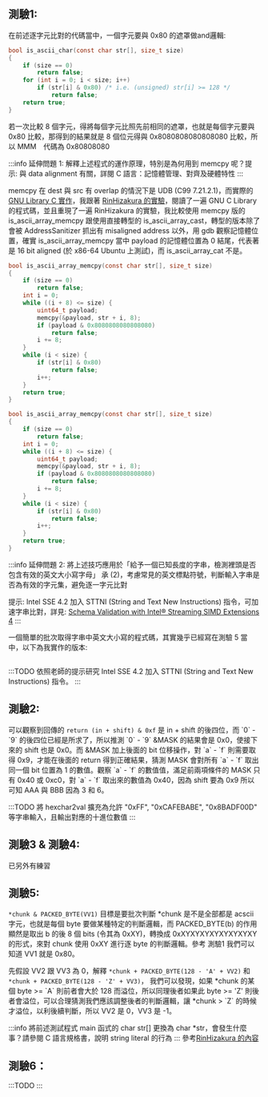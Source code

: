 ## 測驗1:

在前述逐字元比對的代碼當中，一個字元要與 0x80 的遮罩做and邏輯:

```c
bool is_ascii_char(const char str[], size_t size)
{
    if (size == 0)
        return false;
    for (int i = 0; i < size; i++)
        if (str[i] & 0x80) /* i.e. (unsigned) str[i] >= 128 */
            return false;
    return true;
}
```

若一次比較 8 個字元，得將每個字元比照先前相同的遮罩，也就是每個字元要與 0x80 比較，那得到的結果就是 8 個位元得與 0x8080808080808080 比較，所以 MMM　代碼為 0x80808080

:::info
延伸問題 1:
解釋上述程式的運作原理，特別是為何用到 memcpy 呢？提示: 與 data alignment 有關，詳閱 C 語言：記憶體管理、對齊及硬體特性
:::

memcpy 在 dest 與 src 有 overlap 的情況下是 UDB (C99 7.21.2.1)，而實際的[GNU Library C 實作](https://github.com/lattera/glibc/blob/master/string/memcpy.c)，我跟著 [RinHizakura 的實驗](https://hackmd.io/@RinHizakura/SJ5NuIANP#Why-memcpy%EF%BC%9F)，閱讀了一遍 GNU C Library 的程式碼，並且重現了一遍 RinHizakura 的實驗，我比較使用 memcpy 版的 is_ascii_array_memcpy 跟使用直接轉型的 is_ascii_array_cast，轉型的版本除了會被 AddressSanitizer 抓出有 misaligned address 以外，用 gdb 觀察記憶體位置，確實 is_ascii_array_memcpy 當中 payload 的記憶體位置為 0 結尾，代表著是 16 bit aligned (於 x86-64 Ubuntu 上測試)，而 is_ascii_array_cat 不是。

```c
bool is_ascii_array_memcpy(const char str[], size_t size)
{
    if (size == 0)
        return false;
    int i = 0;
    while ((i + 8) <= size) {
        uint64_t payload;
        memcpy(&payload, str + i, 8);
        if (payload & 0x8080808080808080)
            return false;
        i += 8;
    }
    while (i < size) {
        if (str[i] & 0x80)
            return false;
        i++;
    }
    return true;
}

bool is_ascii_array_memcpy(const char str[], size_t size)
{
    if (size == 0)
        return false;
    int i = 0;
    while ((i + 8) <= size) {
        uint64_t payload;
        memcpy(&payload, str + i, 8);
        if (payload & 0x8080808080808080)
            return false;
        i += 8;
    }
    while (i < size) {
        if (str[i] & 0x80)
            return false;
        i++;
    }
    return true;
}
```

:::info
延伸問題 2:
將上述技巧應用於「給予一個已知長度的字串，檢測裡頭是否包含有效的英文大小寫字母」
承 (2)，考慮常見的英文標點符號，判斷輸入字串是否為有效的字元集，避免逐一字元比對

提示: Intel SSE 4.2 加入 STTNI (String and Text New Instructions) 指令，可加速字串比對，詳見:
[Schema Validation with Intel® Streaming SIMD Extensions 4](https://software.intel.com/content/www/us/en/develop/articles/schema-validation-with-intel-streaming-simd-extensions-4-intel-sse4.html)
:::

一個簡單的批次取得字串中英文大小寫的程式碼，其實幾乎已經寫在測驗 5 當中，以下為我實作的版本:

```c
```

:::TODO
依照老師的提示研究 Intel SSE 4.2 加入 STTNI (String and Text New Instructions) 指令。
:::


## 測驗2:

可以觀察到回傳的 `return (in + shift) & 0xf` 是 in + shift 的後四位，而 \`0\` - \`9\` 的後四位已經是所求了，所以推測 \`0\` - \`9\` &MASK 的結果會是 0x0，使接下來的 shift 也是 0x0。而 &MASK 加上後面的 bit 位移操作，對 \`a\` - \`f\` 則需要取得 0x9，才能在後面的 return 得到正確結果，猜測 MASK 會對所有 \`a\` - \`f\` 取出同一個 bit 位置為 1 的數值。觀察 \`a\` - \`f\` 的數值值，滿足前兩項條件的 MASK 只有 0x40 或 0xc0，對 \`a\` - \`f\` 取出來的數值為 0x40，因為 shift 要為 0x9 所以可知 AAA 與 BBB 因為 3 和 6。

:::TODO
將 hexchar2val 擴充為允許 "0xFF", "0xCAFEBABE", "0x8BADF00D" 等字串輸入，且輸出對應的十進位數值
:::


## 測驗3 & 測驗4:
已另外有練習

## 測驗5:
`*chunk & PACKED_BYTE(VV1)` 目標是要批次判斷 *chunk 是不是全部都是 acscii 字元，也就是每個 byte 要做某種特定的判斷邏輯，而 PACKED_BYTE(b) 的作用顯然是取出 b 的後 8 個 bits (令其為 0xXY)，轉換成 0xXYXYXYXYXYXYXYXY 的形式，來對 chunk 使用 0xXY 進行逐 byte 的判斷邏輯。參考 測驗1 我們可以知道 VV1 就是 0x80。

先假設 VV2 跟 VV3 為 0，解釋 `*chunk + PACKED_BYTE(128 - 'A' + VV2)` 和 `*chunk + PACKED_BYTE(128 - 'Z' + VV3)`，
我們可以發現，如果 *chunk 的某個 byte >= \`A\` 則前者會大於 128 而溢位，所以同理後者如果此 byte >= 'Z' 則後者會溢位，可以合理猜測我們應該調整後者的判斷邏輯，讓 *chunk > \`Z\` 的時候才溢位，以利後續判斷，所以 VV2 是 0，VV3 是 -1。

:::info
將前述測試程式 main 函式的 char str[] 更換為 char *str，會發生什麼事？請參閱 C 語言規格書，說明 string literal 的行為
:::
參考[RinHizakura 的內容](https://hackmd.io/@RinHizakura/SJ5NuIANP#char-str-or-char-str%EF%BC%9F)

## 測驗6：
:::TODO
:::